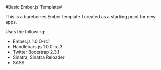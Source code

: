 #Basic Ember.js Template#

This is a barebones Ember template I created as a starting point for new apps.

Uses the following:

- Ember.js 1.0.0-rc1
- Handlebars.js 1.0.0-rc.3
- Twitter Bootstrap 2.3.1
- Sinatra, Sinatra Reloader
- SASS